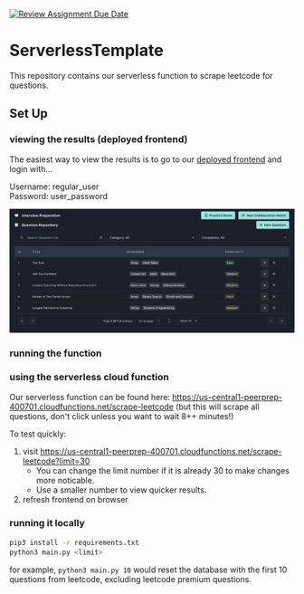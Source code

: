 [![Review Assignment Due Date](https://classroom.github.com/assets/deadline-readme-button-24ddc0f5d75046c5622901739e7c5dd533143b0c8e959d652212380cedb1ea36.svg)](https://classroom.github.com/a/UxpU_KWG)

# ServerlessTemplate

This repository contains our serverless function to scrape leetcode for questions.

## Set Up

### viewing the results (deployed frontend)

The easiest way to view the results is to go to our [deployed frontend](https://master.da377qx9p9syb.amplifyapp.com/) and login with...

Username: regular_user<br>
Password: user_password

![picture of frontend](image.png)

### running the function

### using the serverless cloud function

Our serverless function can be found here:
https://us-central1-peerprep-400701.cloudfunctions.net/scrape-leetcode (but this will scrape all questions, don't click unless you want to wait 8++ minutes!)

To test quickly:

1. visit https://us-central1-peerprep-400701.cloudfunctions.net/scrape-leetcode?limit=30
   - You can change the limit number if it is already 30 to make changes more noticable.
   - Use a smaller number to view quicker results.
2. refresh frontend on browser

### running it locally

```bash
pip3 install -r requirements.txt
python3 main.py <limit>
```

for example, `python3 main.py 10` would reset the database with the first 10 questions from leetcode, excluding leetcode premium questions.
